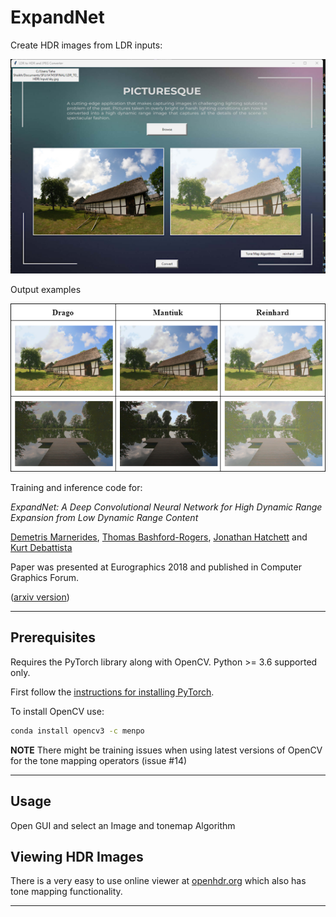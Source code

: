 # ExpandNet

Create HDR images from LDR inputs:

![Picturesque](picturesqueexample.png)

Output examples

![Outputs](picturesqueexample2.png)

Training and inference code for:

_ExpandNet: A Deep Convolutional Neural Network for High Dynamic Range Expansion from Low Dynamic Range Content_

[Demetris Marnerides](https://github.com/dmarnerides),
[Thomas Bashford-Rogers](http://thomasbashfordrogers.com/),
[Jonathan Hatchett](http://hatchett.me.uk/)
and [Kurt Debattista](https://warwick.ac.uk/fac/sci/wmg/people/profile/?wmgid=518)

Paper was presented at Eurographics 2018 and published in Computer Graphics Forum.

([arxiv version](https://arxiv.org/abs/1803.02266))

---

## Prerequisites

Requires the PyTorch library along with OpenCV. Python >= 3.6 supported only.

First follow the [instructions for installing PyTorch](http://pytorch.org/).

To install OpenCV use:

```bash
conda install opencv3 -c menpo
```

**NOTE** There might be training issues when using latest versions of OpenCV
for the tone mapping operators (issue #14)

---

## Usage

Open GUI and select an Image and tonemap Algorithm

## Viewing HDR Images

There is a very easy to use online viewer at [openhdr.org](https://viewer.openhdr.org/) which also has tone mapping functionality.

---
